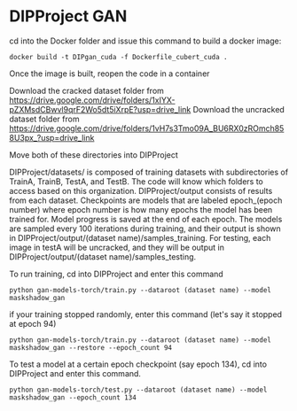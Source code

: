 # DIPProject GAN

cd into the Docker folder and issue this command to build a docker image:

`docker build -t DIPgan_cuda -f Dockerfile_cubert_cuda .`

Once the image is built, reopen the code in a container

Download the cracked dataset folder from https://drive.google.com/drive/folders/1xIYX-pZXMsdCBwvl9qrF2Wo5dt5iXrpE?usp=drive_link
Download the uncracked dataset folder from https://drive.google.com/drive/folders/1vH7s3Tmo09A_BU6RX0zROmch858U3px_?usp=drive_link

Move both of these directories into DIPProject 

DIPProject/datasets/ is composed of training datasets with subdirectories of TrainA, TrainB, TestA, and TestB. The code will know which folders to access based on this organization. DIPProject/output consists of results from each dataset. Checkpoints are models that are labeled epoch_(epoch number) where epoch number is how many epochs the model has been trained for. Model progress is saved at the end of each epoch. The models are sampled every 100 iterations during training, and their output is shown in DIPProject/output/(dataset name)/samples_training. For testing, each image in testA will be uncracked, and they will be output in DIPProject/output/(dataset name)/samples_testing.


To run training, cd into DIPProject and enter this command

`python gan-models-torch/train.py --dataroot (dataset name) --model maskshadow_gan`

if your training stopped randomly, enter this command (let's say it stopped at epoch 94)

`python gan-models-torch/train.py --dataroot (dataset name) --model maskshadow_gan --restore --epoch_count 94`

To test a model at a certain epoch checkpoint (say epoch 134), cd into DIPProject and enter this command.

`python gan-models-torch/test.py --dataroot (dataset name) --model maskshadow_gan --epoch_count 134`


